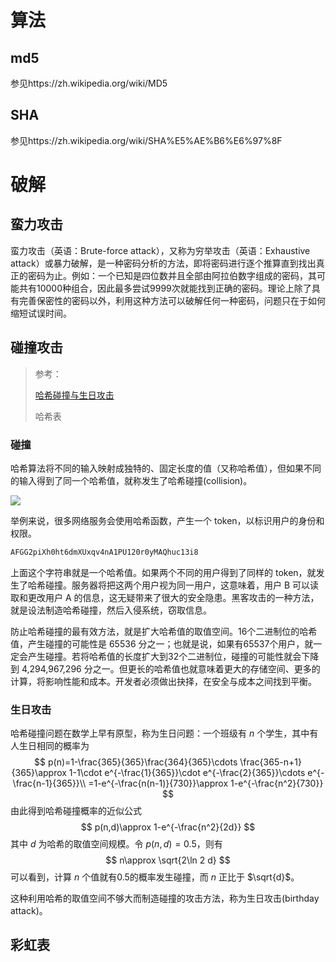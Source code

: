 # 算法

## md5

参见https://zh.wikipedia.org/wiki/MD5

## SHA

参见https://zh.wikipedia.org/wiki/SHA%E5%AE%B6%E6%97%8F

# 破解

## 蛮力攻击

蛮力攻击（英语：Brute-force attack），又称为穷举攻击（英语：Exhaustive attack）或暴力破解，是一种密码分析的方法，即将密码进行逐个推算直到找出真正的密码为止。例如：一个已知是四位数并且全部由阿拉伯数字组成的密码，其可能共有10000种组合，因此最多尝试9999次就能找到正确的密码。理论上除了具有完善保密性的密码以外，利用这种方法可以破解任何一种密码，问题只在于如何缩短试误时间。

## 碰撞攻击

> 参考：
>
> [哈希碰撞与生日攻击](https://www.ruanyifeng.com/blog/2018/09/hash-collision-and-birthday-attack.html)
>
> 哈希表

### 碰撞

哈希算法将不同的输入映射成独特的、固定长度的值（又称哈希值），但如果不同的输入得到了同一个哈希值，就称发生了哈希碰撞(collision)。

![](https://www.wangbase.com/blogimg/asset/201809/bg2018090510.png)

举例来说，很多网络服务会使用哈希函数，产生一个 token，以标识用户的身份和权限。

```bash
AFGG2piXh0ht6dmXUxqv4nA1PU120r0yMAQhuc13i8
```

上面这个字符串就是一个哈希值。如果两个不同的用户得到了同样的 token，就发生了哈希碰撞。服务器将把这两个用户视为同一用户，这意味着，用户 B 可以读取和更改用户 A 的信息，这无疑带来了很大的安全隐患。黑客攻击的一种方法，就是设法制造哈希碰撞，然后入侵系统，窃取信息。

防止哈希碰撞的最有效方法，就是扩大哈希值的取值空间。16个二进制位的哈希值，产生碰撞的可能性是 65536 分之一；也就是说，如果有65537个用户，就一定会产生碰撞。若将哈希值的长度扩大到32个二进制位，碰撞的可能性就会下降到 4,294,967,296 分之一。但更长的哈希值也就意味着更大的存储空间、更多的计算，将影响性能和成本。开发者必须做出抉择，在安全与成本之间找到平衡。

### 生日攻击

哈希碰撞问题在数学上早有原型，称为生日问题：一个班级有 $n$ 个学生，其中有人生日相同的概率为
$$
p(n)=1-\frac{365}{365}\frac{364}{365}\cdots \frac{365-n+1}{365}\approx 1-1\cdot e^{-\frac{1}{365}}\cdot e^{-\frac{2}{365}}\cdots e^{-\frac{n-1}{365}}\\
=1-e^{-\frac{n(n-1)}{730}}\approx 1-e^{-\frac{n^2}{730}}
$$
由此得到哈希碰撞概率的近似公式
$$
p(n,d)\approx 1-e^{-\frac{n^2}{2d}}
$$
其中 $d$ 为哈希的取值空间规模。令 $p(n,d)=0.5$，则有
$$
n\approx \sqrt{2\ln 2 d}
$$
可以看到，计算 $n$ 个值就有0.5的概率发生碰撞，而 $n$ 正比于 $\sqrt{d}$。

这种利用哈希的取值空间不够大而制造碰撞的攻击方法，称为生日攻击(birthday attack)。

## 彩虹表


